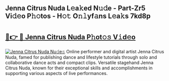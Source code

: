 ## Jenna Citrus Nuda L𝚎a𝚔ed N𝚞𝚍e - Part-Zr5 Vi𝚍𝚎o P𝚑𝚘tos - H𝚘𝚝 O𝚗𝚕yf𝚊ns L𝚎a𝚔s 7kd8p

# <h2><a href="http://kf0g5m.oniu.top/?m=Jenna+Citrus+Nuda">🔗👉 🔴 Jenna Citrus Nuda P𝚑ot𝚘𝚜 V𝚒d𝚎o</a></h2>

[![Jenna Citrus Nuda Nu𝚍e𝚜](https://i.imgur.com/0qMVB7G.gif)](http://kf0g5m.oniu.top/?m=Jenna+Citrus+Nuda)
Online performer and digital artist Jenna Citrus Nuda, famed for publishing dance and lifestyle tutorials through solo and collaborative dance acts and compact clips. Versatile stagehand Jenna Citrus Nuda, known for their exceptional skills and accomplishments in supporting various aspects of live performances.  
